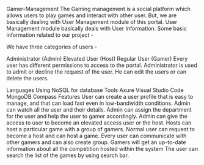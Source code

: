 Gamer-Management
The Gaming management is a social platform which allows users to play games and interact with other user. But, we are basically dealing with User Management module of this portal. User Management module basically deals with User Information. Some basic information related to our project -

We have three categories of users -

Administrator (Admin)
Elevated User (Host)
Regular User (Gamer)
Every user has different permissions to access to the portal. Administrator is used to admit or decline the request of the user. He can edit the users or can delete the users.

Languages Using
NoSQL for database
Tools
Axure
Visual Studio Code
MongoDB Compass
Features
User can create a user profile that is easy to manage, and that can load fast even in low-bandwidth conditions.
Admin can watch all the user and their details.
Admin can assign the department for the user and help the user to gamer accordingly.
Admin can give the access to user to become an elevated access user or the host.
Hosts can host a particular game with a group of gamers.
Normal user can request to become a host and can host a game.
Every user can communicate with other gamers and can also create group.
Gamers will get an up-to-date information about all the competition hosted within the system
The user can search the list of the games by using search bar.